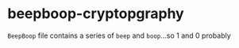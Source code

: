 # beepboop-cryptopgraphy

`BeepBoop` file contains a series of `beep` and `boop`...so 1 and 0 probably